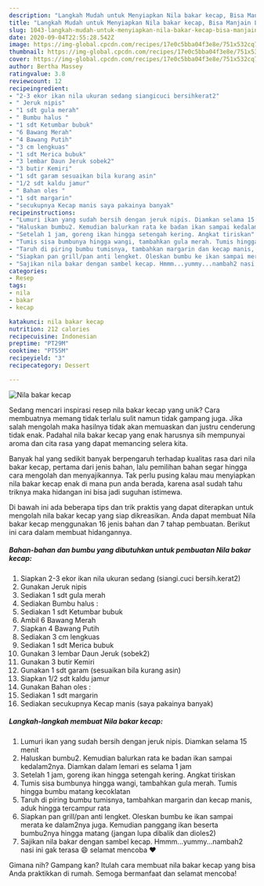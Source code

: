 ```yaml
---
description: "Langkah Mudah untuk Menyiapkan Nila bakar kecap, Bisa Manjain Lidah"
title: "Langkah Mudah untuk Menyiapkan Nila bakar kecap, Bisa Manjain Lidah"
slug: 1043-langkah-mudah-untuk-menyiapkan-nila-bakar-kecap-bisa-manjain-lidah
date: 2020-09-04T22:55:28.542Z
image: https://img-global.cpcdn.com/recipes/17e0c5bba04f3e8e/751x532cq70/nila-bakar-kecap-foto-resep-utama.jpg
thumbnail: https://img-global.cpcdn.com/recipes/17e0c5bba04f3e8e/751x532cq70/nila-bakar-kecap-foto-resep-utama.jpg
cover: https://img-global.cpcdn.com/recipes/17e0c5bba04f3e8e/751x532cq70/nila-bakar-kecap-foto-resep-utama.jpg
author: Bertha Massey
ratingvalue: 3.8
reviewcount: 12
recipeingredient:
- "2-3 ekor ikan nila ukuran sedang siangicuci bersihkerat2"
- " Jeruk nipis"
- "1 sdt gula merah"
- " Bumbu halus "
- "1 sdt Ketumbar bubuk"
- "6 Bawang Merah"
- "4 Bawang Putih"
- "3 cm lengkuas"
- "1 sdt Merica bubuk"
- "3 lembar Daun Jeruk sobek2"
- "3 butir Kemiri"
- "1 sdt garam sesuaikan bila kurang asin"
- "1/2 sdt kaldu jamur"
- " Bahan oles "
- "1 sdt margarin"
- "secukupnya Kecap manis saya pakainya banyak"
recipeinstructions:
- "Lumuri ikan yang sudah bersih dengan jeruk nipis. Diamkan selama 15 menit"
- "Haluskan bumbu2. Kemudian balurkan rata ke badan ikan sampai kedalam2nya. Diamkan dalam lemari es selama 1 jam"
- "Setelah 1 jam, goreng ikan hingga setengah kering. Angkat tiriskan"
- "Tumis sisa bumbunya hingga wangi, tambahkan gula merah. Tumis hingga bumbu matang kecoklatan"
- "Taruh di piring bumbu tumisnya, tambahkan margarin dan kecap manis, aduk hingga tercampur rata"
- "Siapkan pan grill/pan anti lengket. Oleskan bumbu ke ikan sampai merata ke dalam2nya juga. Kemudian panggang ikan beserta bumbu2nya hingga matang (jangan lupa dibalik dan dioles2)"
- "Sajikan nila bakar dengan sambel kecap. Hmmm...yummy...nambah2 nasi ini gak terasa 😄 selamat mencoba ❤"
categories:
- Resep
tags:
- nila
- bakar
- kecap

katakunci: nila bakar kecap 
nutrition: 212 calories
recipecuisine: Indonesian
preptime: "PT29M"
cooktime: "PT55M"
recipeyield: "3"
recipecategory: Dessert

---
```



![Nila bakar kecap](https://img-global.cpcdn.com/recipes/17e0c5bba04f3e8e/751x532cq70/nila-bakar-kecap-foto-resep-utama.jpg)

Sedang mencari inspirasi resep nila bakar kecap yang unik? Cara membuatnya memang tidak terlalu sulit namun tidak gampang juga. Jika salah mengolah maka hasilnya tidak akan memuaskan dan justru cenderung tidak enak. Padahal nila bakar kecap yang enak harusnya sih mempunyai aroma dan cita rasa yang dapat memancing selera kita.



Banyak hal yang sedikit banyak berpengaruh terhadap kualitas rasa dari nila bakar kecap, pertama dari jenis bahan, lalu pemilihan bahan segar hingga cara mengolah dan menyajikannya. Tak perlu pusing kalau mau menyiapkan nila bakar kecap enak di mana pun anda berada, karena asal sudah tahu triknya maka hidangan ini bisa jadi suguhan istimewa.


Di bawah ini ada beberapa tips dan trik praktis yang dapat diterapkan untuk mengolah nila bakar kecap yang siap dikreasikan. Anda dapat membuat Nila bakar kecap menggunakan 16 jenis bahan dan 7 tahap pembuatan. Berikut ini cara dalam membuat hidangannya.

<!--inarticleads1-->

##### Bahan-bahan dan bumbu yang dibutuhkan untuk pembuatan Nila bakar kecap:

1. Siapkan 2-3 ekor ikan nila ukuran sedang (siangi.cuci bersih.kerat2)
1. Gunakan  Jeruk nipis
1. Sediakan 1 sdt gula merah
1. Sediakan  Bumbu halus :
1. Sediakan 1 sdt Ketumbar bubuk
1. Ambil 6 Bawang Merah
1. Siapkan 4 Bawang Putih
1. Sediakan 3 cm lengkuas
1. Sediakan 1 sdt Merica bubuk
1. Gunakan 3 lembar Daun Jeruk (sobek2)
1. Gunakan 3 butir Kemiri
1. Gunakan 1 sdt garam (sesuaikan bila kurang asin)
1. Siapkan 1/2 sdt kaldu jamur
1. Gunakan  Bahan oles :
1. Sediakan 1 sdt margarin
1. Sediakan secukupnya Kecap manis (saya pakainya banyak)




<!--inarticleads2-->

##### Langkah-langkah membuat Nila bakar kecap:

1. Lumuri ikan yang sudah bersih dengan jeruk nipis. Diamkan selama 15 menit
1. Haluskan bumbu2. Kemudian balurkan rata ke badan ikan sampai kedalam2nya. Diamkan dalam lemari es selama 1 jam
1. Setelah 1 jam, goreng ikan hingga setengah kering. Angkat tiriskan
1. Tumis sisa bumbunya hingga wangi, tambahkan gula merah. Tumis hingga bumbu matang kecoklatan
1. Taruh di piring bumbu tumisnya, tambahkan margarin dan kecap manis, aduk hingga tercampur rata
1. Siapkan pan grill/pan anti lengket. Oleskan bumbu ke ikan sampai merata ke dalam2nya juga. Kemudian panggang ikan beserta bumbu2nya hingga matang (jangan lupa dibalik dan dioles2)
1. Sajikan nila bakar dengan sambel kecap. Hmmm...yummy...nambah2 nasi ini gak terasa 😄 selamat mencoba ❤




Gimana nih? Gampang kan? Itulah cara membuat nila bakar kecap yang bisa Anda praktikkan di rumah. Semoga bermanfaat dan selamat mencoba!
